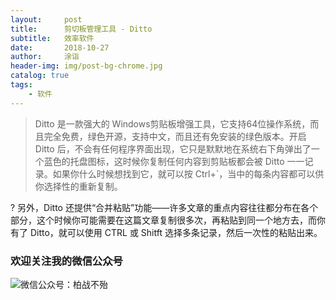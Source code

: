 ```yaml
---
layout:     post
title:      剪切板管理工具 - Ditto
subtitle:   效率软件
date:       2018-10-27
author:     涂诣
header-img: img/post-bg-chrome.jpg
catalog: true
tags:
    - 软件
---
```


> Ditto 是一款强大的 Windows剪贴板增强工具，它支持64位操作系统，而且完全免费，绿色开源，支持中文，而且还有免安装的绿色版本。开启 Ditto 后，不会有任何程序界面出现，它只是默默地在系统右下角弹出了一个蓝色的托盘图标，这时候你复制任何内容到剪贴板都会被 Ditto 一一记录。如果你什么时候想找到它，就可以按 Ctrl+`，当中的每条内容都可以供你选择性的重新复制。

? 另外，Ditto 还提供“合并粘贴”功能——许多文章的重点内容往往都分布在各个部分，这个时候你可能需要在这篇文章复制很多次，再粘贴到同一个地方去，而你有了 Ditto，就可以使用 CTRL 或 Shitft 选择多条记录，然后一次性的粘贴出来。

### 欢迎关注我的微信公众号

![微信公众号：柏战不殆](http://upload-images.jianshu.io/upload_images/3990834-c91d28f8be4121e4.png?imageMogr2/auto-orient/strip%7CimageView2/2/w/1240)
